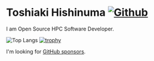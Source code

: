 # Toshiaki Hishinuma [![Github](https://img.shields.io/github/followers/t-hishinuma?label=Follow&style=social)](https://github.com/t-hishinuma)

I am Open Source HPC Software Developer.

![Top Langs](https://github-readme-stats.vercel.app/api/top-langs/?username=t-hishinuma&hide=html,javascript,css,scss&theme=gruvbox&langs_count=6)
[![trophy](https://github-profile-trophy.vercel.app/?username=t-hishinuma&row=&column=3&theme=onedark)](https://github.com/t-hishinuma/github-profile-trophy)

I'm looking for [GitHub sponsors](https://github.com/sponsors/t-hishinuma).
